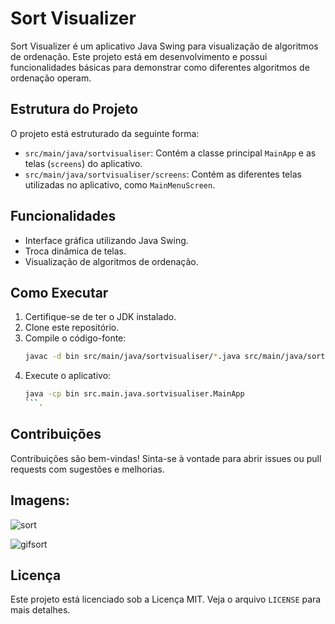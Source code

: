 # Sort Visualizer

Sort Visualizer é um aplicativo Java Swing para visualização de algoritmos de ordenação. Este projeto está em desenvolvimento e possui funcionalidades básicas para demonstrar como diferentes algoritmos de ordenação operam.

## Estrutura do Projeto

O projeto está estruturado da seguinte forma:
- `src/main/java/sortvisualiser`: Contém a classe principal `MainApp` e as telas (`screens`) do aplicativo.
- `src/main/java/sortvisualiser/screens`: Contém as diferentes telas utilizadas no aplicativo, como `MainMenuScreen`.

## Funcionalidades

- Interface gráfica utilizando Java Swing.
- Troca dinâmica de telas.
- Visualização de algoritmos de ordenação.

## Como Executar

1. Certifique-se de ter o JDK instalado.
2. Clone este repositório.
3. Compile o código-fonte:
    ```sh
    javac -d bin src/main/java/sortvisualiser/*.java src/main/java/sortvisualiser/screens/*.java
    ```
4. Execute o aplicativo:
    ```sh
    java -cp bin src.main.java.sortvisualiser.MainApp
    ```.

## Contribuições

Contribuições são bem-vindas! Sinta-se à vontade para abrir issues ou pull requests com sugestões e melhorias.

## Imagens:
![sort](https://github.com/user-attachments/assets/559a654c-d520-48cb-8a5d-454662036d8c)

![gifsort](https://github.com/user-attachments/assets/5f14bce1-eafc-4cf9-a932-7586f172edd2)


## Licença

Este projeto está licenciado sob a Licença MIT. Veja o arquivo `LICENSE` para mais detalhes.
```
